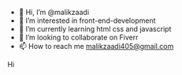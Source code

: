 - 👋 Hi, I’m @malikzaadi
- 👀 I’m interested in front-end-development
- 🌱 I’m currently learning html css and javascript
- 💞️ I’m looking to collaborate on Fiverr
- 📫 How to reach me malikzaadi405@gmail.com

<!---
malikzaadi/malikzaadi is a ✨ special ✨ repository because its `README.md` (this file) appears on your GitHub profile.
You can click the Preview link to take a look at your changes.
--->
Hi
